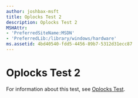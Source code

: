 ```yaml
---
author: joshbax-msft
title: Oplocks Test 2
description: Oplocks Test 2
MSHAttr:
- 'PreferredSiteName:MSDN'
- 'PreferredLib:/library/windows/hardware'
ms.assetid: 4bd40540-fdd5-4456-89b7-5312d31ecc87
---
```


# Oplocks Test 2


For information about this test, see [Oplocks Test](oplocks-test3d717052-7804-4de7-b097-a5e30b6bb7e5.md).

 

 






